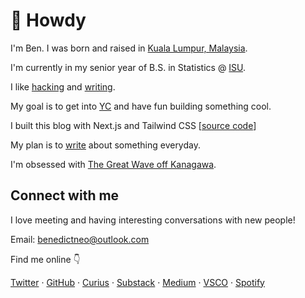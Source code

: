 # 👋 Howdy

I'm Ben. I was born and raised in [Kuala Lumpur, Malaysia](https://en.wikipedia.org/wiki/Kuala_Lumpur).

I'm currently in my senior year of B.S. in Statistics @ [ISU](https://www.iastate.edu/).

I like [hacking](https://github.com/benthecoder/hackathons) and [writing](https://benedictxneo.medium.com/).

My goal is to get into [YC](https://www.ycombinator.com/) and have fun building something cool.

I built this blog with Next.js and Tailwind CSS [[source code](https://github.com/benthecoder/blog)]

My plan is to [write](http://localhost:3000/posts) about something everyday.

I'm obsessed with [The Great Wave off Kanagawa](/wave).

## Connect with me

I love meeting and having interesting conversations with new people!

Email: [benedictneo@outlook.com](mailto:benedictneo@outlook.com)

Find me online 👇

[Twitter](https://twitter.com/benthecoder1) · [GitHub](https://github.com/benthecoder) · [Curius](https://curius.app/benedict-neo) · [Substack](https://substack.com/profile/19402046-benedict-neo) · [Medium](https://benedictxneo.medium.com/) · [VSCO](https://vsco.co/benxneo/gallery) · [Spotify](https://open.spotify.com/user/31w6rspp4fe5ihwoimt4of5tcwiu)
